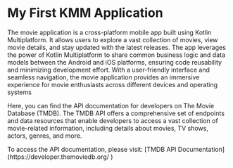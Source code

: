 #  My First KMM Application
<p>The movie application is a cross-platform mobile app built using Kotlin Multiplatform. It allows users to explore a vast collection of movies, view movie details, and stay updated with the latest releases. The app leverages the power of Kotlin Multiplatform to share common business logic and data models between the Android and iOS platforms, ensuring code reusability and minimizing development effort. With a user-friendly interface and seamless navigation, the movie application provides an immersive experience for movie enthusiasts across different devices and operating systems
</p>
<p>
Here, you can find the API documentation for developers on The Movie Database (TMDB). The TMDB API offers a comprehensive set of endpoints and data resources that enable developers to access a vast collection of movie-related information, including details about movies, TV shows, actors, genres, and more.
</p>

<p>To access the API documentation, please visit: [TMDB API Documentation](https://developer.themoviedb.org/ )


</p>
